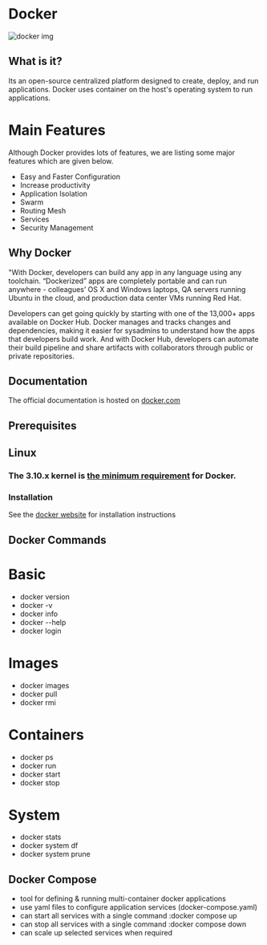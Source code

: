 # Docker
![docker img](https://github.com/SaiCharan-ABNTech/Docker/assets/154917195/6a4e2f7a-4444-43a6-a95a-055dcde4ff00)

## What is it?
Its an open-source centralized platform designed to create, deploy, and run    applications. Docker uses container on the host's operating system to run applications.

# Main Features
Although Docker provides lots of features, we are listing some major features which are given below.

* Easy and Faster Configuration
* Increase productivity
* Application Isolation
* Swarm
* Routing Mesh
* Services
* Security Management
## Why Docker
"With Docker, developers can build any app in any language using any toolchain. “Dockerized” apps are completely portable and can run anywhere - colleagues’ OS X and Windows laptops, QA servers running Ubuntu in the cloud, and production data center VMs running Red Hat.

Developers can get going quickly by starting with one of the 13,000+ apps available on Docker Hub. Docker manages and tracks changes and dependencies, making it easier for sysadmins to understand how the apps that developers build work. And with Docker Hub, developers can automate their build pipeline and share artifacts with collaborators through public or private repositories.

  ## Documentation
  The official documentation is hosted on [docker.com](https://docs.docker.com/)
  ## Prerequisites
  ## Linux
  ### The 3.10.x kernel is [the minimum requirement](https://docs.docker.com/engine/install/binaries/#check-kernel-dependencies) for Docker.
  ### Installation
  See the [docker website](https://docs.docker.com/build/) for installation instructions
  ## Docker Commands
  # Basic
  * docker version
  * docker -v
  * docker info
  * docker --help
  * docker login
  # Images
  * docker images
  * docker pull
  * docker rmi
  # Containers
  * docker ps
  * docker run
  * docker start
  * docker stop
  # System
  * docker stats
  * docker system df
  * docker system prune
  ## Docker Compose
  * tool for defining & running multi-container docker applications
  * use yaml files to configure application services (docker-compose.yaml)
  * can start all services with a single command :docker compose up
  * can stop all services with a single command :docker compose down
  * can scale up selected services when required
 
  
